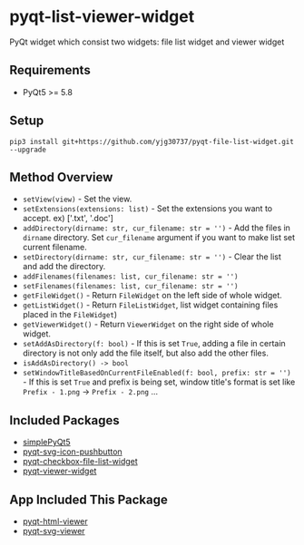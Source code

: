 # pyqt-list-viewer-widget
PyQt widget which consist two widgets: file list widget and viewer widget

## Requirements
* PyQt5 >= 5.8

## Setup
`pip3 install git+https://github.com/yjg30737/pyqt-file-list-widget.git --upgrade`

## Method Overview
* `setView(view)` - Set the view.
* `setExtensions(extensions: list)` - Set the extensions you want to accept. ex) ['.txt', '.doc']
* `addDirectory(dirname: str, cur_filename: str = '')` - Add the files in `dirname` directory. Set `cur_filename` argument if you want to make list set current filename.
* `setDirectory(dirname: str, cur_filename: str = '')` - Clear the list and add the directory.
* `addFilenames(filenames: list, cur_filename: str = '')`
* `setFilenames(filenames: list, cur_filename: str = '')`
* `getFileWidget()` - Return `FileWidget` on the left side of whole widget. 
* `getListWidget()` - Return `FileListWidget`, list widget containing files placed in the `FileWidget`)
* `getViewerWidget()` - Return `ViewerWidget` on the right side of whole widget.
* `setAddAsDirectory(f: bool)` - If this is set `True`, adding a file in certain directory is not only add the file itself, but also add the other files.
* `isAddAsDirectory() -> bool`
* `setWindowTitleBasedOnCurrentFileEnabled(f: bool, prefix: str = '')` - If this is set `True` and prefix is being set, window title's format is set like `Prefix - 1.png` -> `Prefix - 2.png` ...

## Included Packages
* <a href="https://github.com/yjg30737/simplePyQt5.git">simplePyQt5</a>
* <a href="https://github.com/yjg30737/pyqt-svg-icon-pushbutton.git">pyqt-svg-icon-pushbutton</a>
* <a href="https://github.com/yjg30737/pyqt-checkbox-file-list-widget.git">pyqt-checkbox-file-list-widget</a>
* <a href="https://github.com/yjg30737/pyqt-viewer-widget.git">pyqt-viewer-widget</a>

## App Included This Package
* <a href="https://github.com/yjg30737/pyqt-html-viewer">pyqt-html-viewer</a>
* <a href="https://github.com/yjg30737/pyqt-svg-viewer">pyqt-svg-viewer</a>

